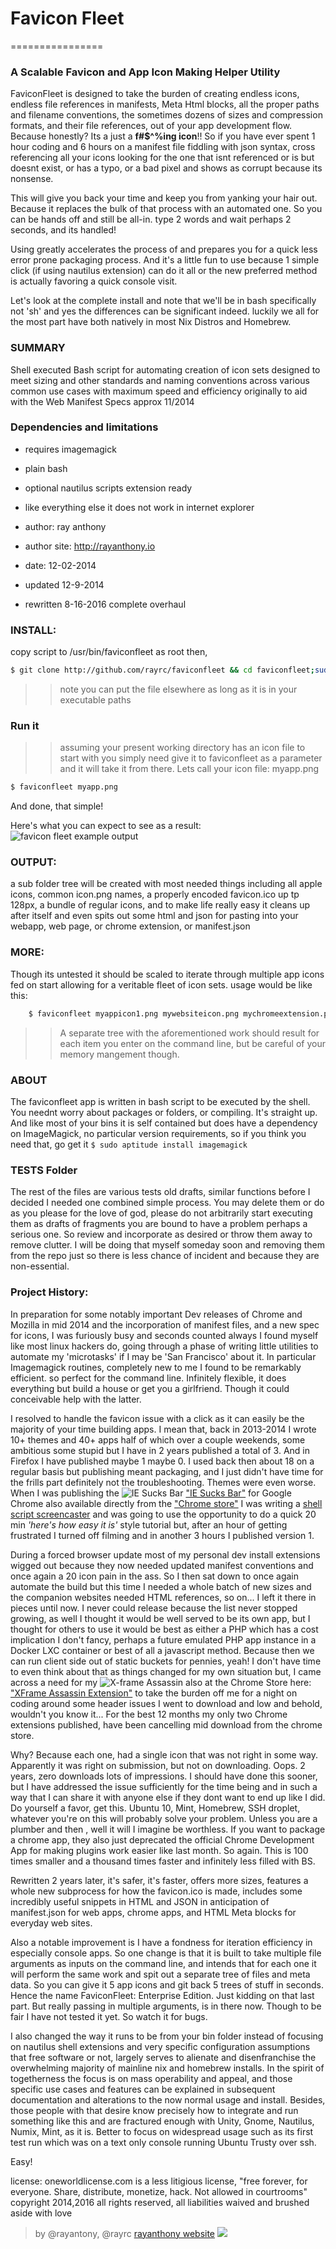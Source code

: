 # Favicon Fleet
================

### A Scalable Favicon and App Icon Making Helper Utility

FaviconFleet is designed to take the burden of creating endless icons, endless file references in manifests, Meta Html blocks, all the proper paths and filename conventions, the sometimes dozens of sizes and compression formats, and their  file references, out of your app development flow. Because honestly? Its a just a **f#$^%ing icon**!! So if you have ever spent 1 hour coding and 6 hours on a manifest file fiddling with json syntax, cross referencing all your icons looking for the one that isnt referenced or is but doesnt exist, or has a typo, or a bad pixel and shows as corrupt because its nonsense. 

This will give you back your time and keep you from yanking your hair out. Because it replaces the bulk of that process with an automated one. So you can be hands off and still be all-in. type 2 words and wait perhaps 2 seconds, and its handled! 

Using greatly accelerates the process of and prepares you for a quick less error prone packaging process. And it's a little fun to use because 1 simple click (if using nautilus extension) can do it all or the new preferred method is actually favoring a quick console visit.

Let's look at the complete install and note that we'll be in bash specifically not 'sh' and yes the differences can be significant indeed. luckily we all for the most part have both natively in most Nix Distros and Homebrew. 


### SUMMARY
Shell executed Bash script for automating creation of icon sets designed to meet sizing and other standards and naming conventions across various common use cases with maximum speed and efficiency originally to aid with the Web Manifest Specs approx 11/2014

### Dependencies and limitations
* requires imagemagick 
* plain bash 
* optional nautilus scripts extension ready
* like everything else it does not work in internet explorer
 
* author: ray anthony 
* author site: http://rayanthony.io
* date: 12-02-2014
* updated 12-9-2014
* rewritten 8-16-2016 complete overhaul 

### INSTALL:
 copy script to /usr/bin/faviconfleet as root then,
 
```bash
$ git clone http://github.com/rayrc/faviconfleet && cd faviconfleet;sudo chown root:root faviconfleet && sudo chmod +x faviconfleet && sudo cp -a faviconfleet /usr/bin/faviconfleet
```

>>note you can put the file elsewhere as long as it is in your executable paths


### Run it
>>assuming your present working directory has an icon file to start with you simply need give it to faviconfleet as a parameter and it will take it from there. Lets call your icon file: myapp.png

```sh
$ faviconfleet myapp.png
```

And done, that simple!

Here's what you can expect to see as a result: ![favicon fleet example output](https://raw.githubusercontent.com/rayrc/faviconfleet/master/faviconfleet.png)

### OUTPUT:
   a sub folder tree will be created with most needed things including all apple icons, common icon.png names, a properly encoded favicon.ico up tp 128px, a bundle of regular icons, and to make life really easy it cleans up after itself and even spits out some html and json for pasting into your webapp, web page, or chrome extension, or manifest.json

### MORE:
   Though its untested it should be scaled to iterate through multiple app icons fed on start allowing for a veritable fleet of icon sets. usage would be like this:
```bash
    $ faviconfleet myappicon1.png mywebsiteicon.png mychromeextension.png [...]
```
>>A separate tree with the aforementioned work should result for each item you enter on the command line, but be careful of your memory mangement though.

### ABOUT 
The faviconfleet app is written in bash script to be executed by the shell. You neednt worry about packages or folders, or compiling. It's straight up. And like most of your bins it is self contained but does have a dependency on ImageMagick, no particular version requirements, so if you think you need that, go get it ```$ sudo aptitude install imagemagick```

### TESTS Folder 
The rest of the files are various tests old drafts, similar functions before I decided I needed one combined simple process. You may delete them or do as you please for the love of god, please do not arbitrarily start executing them as drafts of fragments you are bound to have a problem perhaps a serious one. So review and incorporate as desired or throw them away to remove clutter. I will be doing that myself someday soon and removing them from the repo just so there is less chance of incident and because they are non-essential. 


### Project History: 
In preparation for some notably important Dev releases of Chrome and Mozilla in mid 2014 and the incorporation of manifest files, and a new spec for icons, I was furiously busy and seconds counted always I found myself like most linux hackers do, going through a phase of writing little utilities to automate my 'microtasks' if I may be 'San Francisco' about it. In particular Imagemagick routines, completely new to me I found to be remarkably efficient. so perfect for the command line. Infinitely flexible, it does everything but build a house or get you a girlfriend. Though it could conceivable help with the latter.

I resolved to handle the favicon issue with a click as it can easily be the majority of your time building apps. I mean that, back in 2013-2014 I wrote 10+ themes and 40+ apps half of which over a couple weekends, some ambitious some stupid but I have in 2 years published a total of 3. And in Firefox I have published maybe 1 maybe 0. I used back then about 18 on a regular basis but publishing meant packaging, and I just didn't have time for the frills part definitely not the troubleshooting. Themes were even worse. When I was publishing the ![IE Sucks Bar](https://lh3.googleusercontent.com/20xiSVHWthXfhx6uPqcPhI_25g88ILqUj16P7goyW3sUPWox-Dd8hRlCEw39fxyNyV2t5tWe=s192-h192-e365 "IE Sucks Bar") ["IE Sucks Bar"](http://rayanthony.io/extensions/) for Google Chrome also available directly from the  ["Chrome store"](https://chrome.google.com/webstore/detail/ie-sucks/ejbiekjpeokjbhahjchhbgkpabjhbiec) I was writing a [shell script screencaster](https://gist.github.com/rayantony/eeede9b576079614869f) and was going to use the opportunity to do a quick 20 min *'here's how easy it is'* style tutorial but, after an hour of getting frustrated I turned off filming and in another 3 hours I published version 1.

During a forced browser update most of my personal dev install extensions wigged out because they now needed updated manifest conventions and once again a 20 icon pain in the ass. So I then sat down to once again automate the build but this time I needed a whole batch of new sizes and the companion websites needed HTML references, so on... I left it there in pieces until now. I never could release because the list never stopped growing, as well I thought it would be well served to be its own app, but I thought for others to use it would be best as either a PHP which has a cost implication I don't fancy, perhaps a future emulated PHP app instance in a Docker LXC container or best of all a javascript method. Because then we can run client side out of static buckets for pennies, yeah! I don't have time to even think about that as things changed for my own situation but, I came across a need for my ![X-frame Assassin](https://lh3.googleusercontent.com/gu6dGMHqgdlQJUjAT67DfXCQQg-Z_AXbGOHqwY7ihI7bqZxSb9ZQ0FO3FsRnjKNREXKKT1JibAs=s192-h192-e365) also at the Chrome Store here: ["XFrame  Assassin Extension"](https://chrome.google.com/webstore/detail/xframe-assassin-by-x-ray/nigpljchmlcjkhbglkdimgaplklombph) to take the burden off me for a night on coding around some header issues I went to download and low and behold, wouldn't you know it... For the best 12 months my only two Chrome extensions published, have been cancelling mid download from the chrome store. 

Why? Because each one, had a single icon that was not right in some way. Apparently it was right on submission, but not on downloading. Oops. 2 years, zero downloads lots of impressions. I should have done this sooner, but I have addressed the issue sufficiently for the time being and in such a way that I can share it with anyone else if they dont want to end up like I did. Do yourself a favor, get this. Ubuntu 10, Mint, Homebrew, SSH droplet, whatever you're on this will probably solve your problem. Unless you are a plumber and then , well it will I imagine be worthless. If you want to package a chrome app, they also just deprecated the official Chrome Development App for making plugins work easier like last month. So again. This is 100 times smaller and a thousand times faster and infinitely less filled with BS. 

Rewritten 2 years later, it's safer, it's faster, offers more sizes, features a whole new subprocess for how the favicon.ico is made, includes some incredibly useful snippets in HTML and JSON in anticipation of manifest.json for web apps, chrome apps, and HTML Meta blocks for everyday web sites. 

Also a notable improvement is I have a fondness for iteration efficiency in especially console apps. So one change is that it is built to take multiple file arguments as inputs on the command line, and intends that for each one it will perform the same work and spit out a separate tree of files and meta data. So you can give it 5 app icons and git back 5 trees of stuff in seconds. Hence the name FaviconFleet: Enterprise Edition. Just kidding on that last part. But really passing in multiple arguments, is in there now. Though to be fair I have not tested it yet. So watch it for bugs. 

I also changed the way it runs to be from your bin folder instead of focusing on nautilus shell extensions and very specific configuration assumptions that free software or not, largely serves to alienate and disenfranchise the overwhelming majority of mainline nix and homebrew installs. In the spirit of togetherness the focus is on mass operability and appeal, and those specific use cases and features can be explained in subsequent documentation and alterations to the now normal usage and install. Besides, those people with that desire know precisely how to integrate and run something like this and are fractured enough with Unity, Gnome, Nautilus, Numix, Mint, as it is. Better to focus on widespread usage such as its first test run which was on a text only console running Ubuntu Trusty over ssh. 

Easy!



 license: oneworldlicense.com is a less litigious license, "free forever, for everyone. Share, distribute, monetize, hack. Not allowed in courtrooms"
 copyright 2014,2016 all rights reserved, all liabilities waived and brushed aside with love

> by @rayantony, @rayrc [rayanthony website](http://rayanthony.io/extensions/)
![](https://clientwindows.com/favicon.png)
